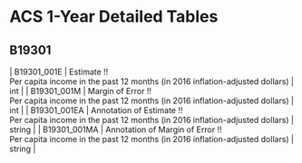 # ACS 1-Year Detailed Tables

## B19301

| B19301_001E | Estimate !!<br>Per capita income in the past 12 months (in 2016 inflation-adjusted dollars) | int |
| B19301_001M | Margin of Error !!<br>Per capita income in the past 12 months (in 2016 inflation-adjusted dollars) | int |
| B19301_001EA | Annotation of Estimate !!<br>Per capita income in the past 12 months (in 2016 inflation-adjusted dollars) | string |
| B19301_001MA | Annotation of Margin of Error !!<br>Per capita income in the past 12 months (in 2016 inflation-adjusted dollars) | string |

